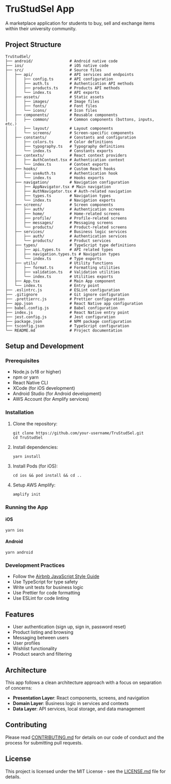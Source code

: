 # TruStudSel App

A marketplace application for students to buy, sell and exchange items within their university community.

## Project Structure

```
TruStudSel/
├── android/                # Android native code
├── ios/                    # iOS native code
├── src/                    # Source files
│   ├── api/                # API services and endpoints
│   │   ├── config.ts       # API configuration
│   │   ├── auth.ts         # Authentication API methods
│   │   ├── products.ts     # Products API methods
│   │   └── index.ts        # API exports
│   ├── assets/             # Static assets
│   │   ├── images/         # Image files
│   │   ├── fonts/          # Font files
│   │   └── icons/          # Icon files
│   ├── components/         # Reusable components
│   │   ├── common/         # Common components (buttons, inputs, etc.)
│   │   ├── layout/         # Layout components
│   │   └── screens/        # Screen-specific components
│   ├── constants/          # Constants and configuration
│   │   ├── colors.ts       # Color definitions
│   │   ├── typography.ts   # Typography definitions
│   │   └── index.ts        # Constants exports
│   ├── contexts/           # React context providers
│   │   ├── AuthContext.tsx # Authentication context
│   │   └── index.ts        # Context exports
│   ├── hooks/              # Custom React hooks
│   │   ├── useAuth.ts      # Authentication hook
│   │   └── index.ts        # Hooks exports
│   ├── navigation/         # Navigation configuration
│   │   ├── AppNavigator.tsx # Main navigation
│   │   ├── AuthNavigator.tsx # Auth-related navigation
│   │   ├── types.ts        # Navigation types
│   │   └── index.ts        # Navigation exports
│   ├── screens/            # Screen components
│   │   ├── auth/           # Authentication screens
│   │   ├── home/           # Home-related screens
│   │   ├── profile/        # Profile-related screens
│   │   ├── messages/       # Messaging screens
│   │   └── products/       # Product-related screens
│   ├── services/           # Business logic services
│   │   ├── auth/           # Authentication services
│   │   └── products/       # Product services
│   ├── types/              # TypeScript type definitions
│   │   ├── api.types.ts    # API related types
│   │   ├── navigation.types.ts # Navigation types
│   │   └── index.ts        # Type exports
│   ├── utils/              # Utility functions
│   │   ├── format.ts       # Formatting utilities
│   │   ├── validation.ts   # Validation utilities
│   │   └── index.ts        # Utilities exports
│   ├── App.tsx             # Main App component
│   └── index.ts            # Entry point
├── .eslintrc.js            # ESLint configuration
├── .gitignore              # Git ignore configuration
├── .prettierrc.js          # Prettier configuration
├── app.json                # React Native app configuration
├── babel.config.js         # Babel configuration
├── index.js                # React Native entry point
├── jest.config.js          # Jest configuration
├── package.json            # NPM package configuration
├── tsconfig.json           # TypeScript configuration
└── README.md               # Project documentation
```

## Setup and Development

### Prerequisites

- Node.js (v18 or higher)
- npm or yarn
- React Native CLI
- XCode (for iOS development)
- Android Studio (for Android development)
- AWS Account (for Amplify services)

### Installation

1. Clone the repository:
   ```
   git clone https://github.com/your-username/TruStudSel.git
   cd TruStudSel
   ```

2. Install dependencies:
   ```
   yarn install
   ```

3. Install Pods (for iOS):
   ```
   cd ios && pod install && cd ..
   ```

4. Setup AWS Amplify:
   ```
   amplify init
   ```

### Running the App

#### iOS

```
yarn ios
```

#### Android

```
yarn android
```

### Development Practices

- Follow the [Airbnb JavaScript Style Guide](https://github.com/airbnb/javascript)
- Use TypeScript for type safety
- Write unit tests for business logic
- Use Prettier for code formatting
- Use ESLint for code linting

## Features

- User authentication (sign up, sign in, password reset)
- Product listing and browsing
- Messaging between users
- User profiles
- Wishlist functionality
- Product search and filtering

## Architecture

This app follows a clean architecture approach with a focus on separation of concerns:

- **Presentation Layer**: React components, screens, and navigation
- **Domain Layer**: Business logic in services and contexts
- **Data Layer**: API services, local storage, and data management

## Contributing

Please read [CONTRIBUTING.md](CONTRIBUTING.md) for details on our code of conduct and the process for submitting pull requests.

## License

This project is licensed under the MIT License - see the [LICENSE.md](LICENSE.md) file for details.
